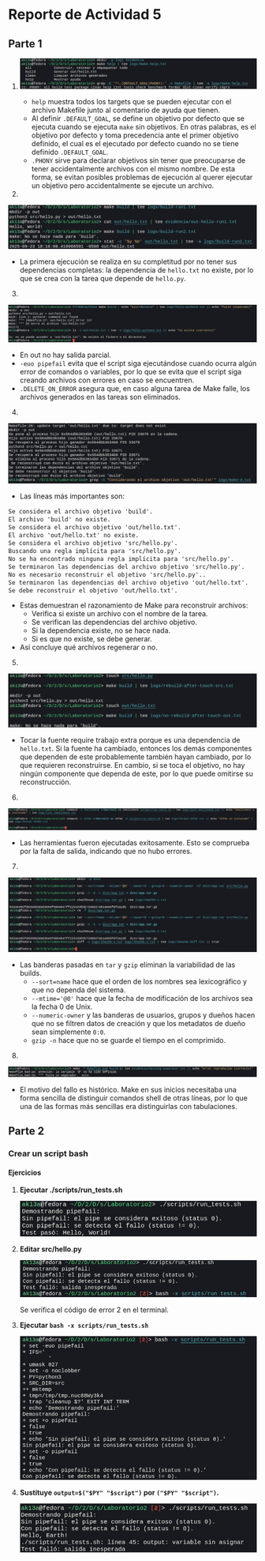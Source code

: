 # Reporte de Actividad 5

## Parte 1

1. 
   ![](./img/5.1.png)

   - `help` muestra todos los targets que se pueden ejecutar con el archivo Makefile junto al comentario de ayuda que tienen. 
   - Al definir `.DEFAULT_GOAL`, se define un objetivo por defecto que se ejecuta cuando se ejecuta `make` sin objetivos. En otras palabras, es el objetivo por defecto y toma precedencia ante el primer objetivo definido, el cual es el ejecutado por defecto cuando no se tiene definido `.DEFAULT_GOAL`.
   - `.PHONY` sirve para declarar objetivos sin tener que preocuparse de tener accidentalmente archivos con el mismo nombre. De esta forma, se evitan posibles problemas de ejecución al querer ejecutar un objetivo pero accidentalmente se ejecute un archivo.

2. 

   ![](./img/5.2.png)
   

   - La primera ejecución se realiza en su completitud por no tener sus dependencias completas: la dependencia de `hello.txt` no existe, por lo que se crea con la tarea que depende de `hello.py`.
    
3. 

   ![](./img/5.3.png)
   
   - En out no hay salida parcial.
   - `-euo pipefail` evita que el script siga ejecutándose cuando ocurra algún error de comandos o variables, por lo que se evita que el script siga creando archivos con errores en caso se encuentren.
   - `.DELETE_ON_ERROR` asegura que, en caso alguna tarea de Make falle, los archivos generados en las tareas son eliminados.

4. 

   ![](./img/5.4.png)


   - Las líneas más importantes son:
   ```
Se considera el archivo objetivo 'build'.
 El archivo 'build' no existe.
 Se considera el archivo objetivo 'out/hello.txt'.
  El archivo 'out/hello.txt' no existe.
  Se considera el archivo objetivo 'src/hello.py'.
   Buscando una regla implícita para 'src/hello.py'.
   No se ha encontrado ninguna regla implícita para 'src/hello.py'.
  Se terminaron las dependencias del archivo objetivo 'src/hello.py'.
  No es necesario reconstruir el objetivo 'src/hello.py'..
 Se terminaron las dependencias del archivo objetivo 'out/hello.txt'.
 Se debe reconstruir el objetivo 'out/hello.txt'.
   ```
   - Estas demuestran el razonamiento de Make para reconstruir archivos:
     - Verifica si existe un archivo con el nombre de la tarea.
     - Se verifican las dependencias del archivo objetivo.
     - Si la dependencia existe, no se hace nada.
     - Si es que no existe, se debe generar.
   - Así concluye qué archivos regenerar o no.


5. 

   ![](./img/5.5.png)
   
   - Tocar la fuente require trabajo extra porque es una dependencia de `hello.txt`. Si la fuente ha cambiado, entonces los demás componentes que dependen de este probablemente también hayan cambiado, por lo que requieren reconstruirse. En cambio, si se toca el objetivo, no hay ningún componente que dependa de este, por lo que puede omitirse su reconstrucción.
   
6. 

   ![](./img/5.6.png)
   
   - Las herramientas fueron ejecutadas exitosamente. Esto se comprueba por la falta de salida, indicando que no hubo errores.

7. 

   ![](./img/5.7.png)
   
   - Las banderas pasadas en `tar` y `gzip` eliminan la variabilidad de las builds.
     - `--sort=name` hace que el orden de los nombres sea lexicográfico y que no dependa del sistema.
     - `--mtime='@0'` hace que la fecha de modificación de los archivos sea la fecha 0 de Unix.
     - `--numeric-owner` y las banderas de usuarios, grupos y dueños hacen que no se filtren datos de creación y que los metadatos de dueño sean simplemente `0:0`.
     - `gzip -n` hace que no se guarde el tiempo en el comprimido.
     
8. 

   ![](./img/5.8.png)
   
   - El motivo del fallo es histórico. Make en sus inicios necesitaba una forma sencilla de distinguir comandos shell de otras líneas, por lo que una de las formas más sencillas era distinguirlas con tabulaciones.

## Parte 2

### Crear un script bash

#### Ejercicios

1. **Ejecutar ./scripts/run\_tests.sh**

    ![](./img/5.9.png)
    
2. **Editar src/hello.py**

    ![](./img/5.10.png)
    
    Se verifica el código de error 2 en el terminal.
    
3. **Ejecutar `bash -x scripts/run_tests.sh`**

    ![](./img/5.11.png)

4. **Sustituye `output=$("$PY" "$script")` por `("$PY" "$script")`.**

    ![](./img/5.12.png)
